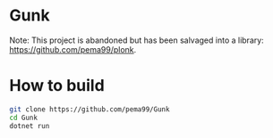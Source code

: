 # Gunk
Note: This project is abandoned but has been salvaged into a library: https://github.com/pema99/plonk.

# How to build
```sh
git clone https://github.com/pema99/Gunk
cd Gunk
dotnet run
```
